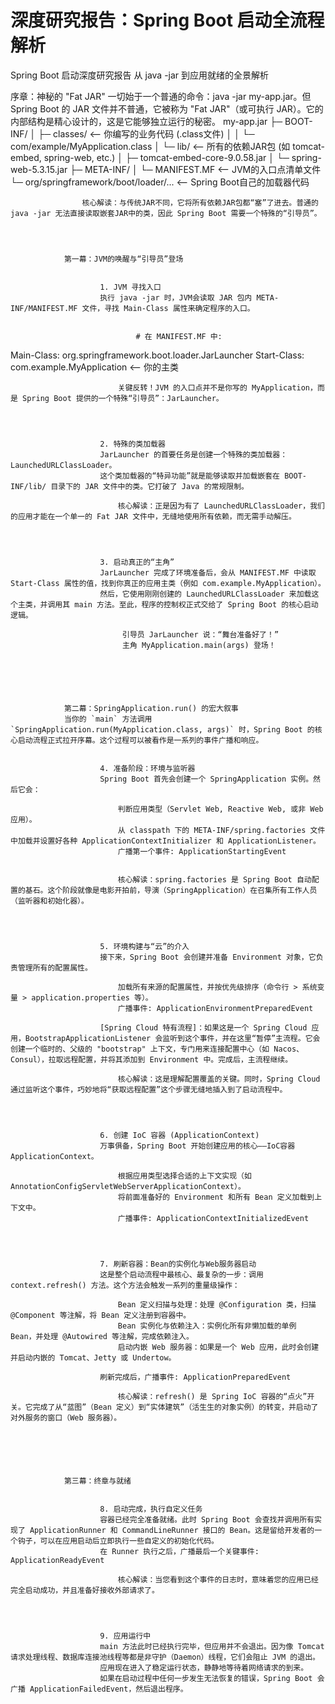 # 深度研究报告：Spring Boot 启动全流程解析

Spring Boot 启动深度研究报告
            从 java -jar 到应用就绪的全景解析

序章：神秘的 "Fat JAR"
                一切始于一个普通的命令：java -jar my-app.jar。但 Spring Boot 的 JAR 文件并不普通，它被称为 "Fat JAR"（或可执行 JAR）。它的内部结构是精心设计的，这是它能够独立运行的秘密。
                my-app.jar
├─ BOOT-INF/
│  ├─ classes/      <-- 你编写的业务代码 (.class文件)
│  │  └─ com/example/MyApplication.class
│  └─ lib/          <-- 所有的依赖JAR包 (如 tomcat-embed, spring-web, etc.)
│     ├─ tomcat-embed-core-9.0.58.jar
│     └─ spring-web-5.3.15.jar
├─ META-INF/
│  └─ MANIFEST.MF   <-- JVM的入口点清单文件
└─ org/springframework/boot/loader/...  <-- Spring Boot自己的加载器代码

                
                    核心解读：与传统JAR不同，它将所有依赖JAR包都“塞”了进去。普通的 java -jar 无法直接读取嵌套JAR中的类，因此 Spring Boot 需要一个特殊的“引导员”。
                
            

            
                第一幕：JVM的唤醒与“引导员”登场
                
                    
                        1. JVM 寻找入口
                        执行 java -jar 时，JVM会读取 JAR 包内 META-INF/MANIFEST.MF 文件，寻找 Main-Class 属性来确定程序的入口。
                        
                            
                                # 在 MANIFEST.MF 中:
Main-Class: org.springframework.boot.loader.JarLauncher
Start-Class: com.example.MyApplication  <-- 你的主类
                            
                        
                        
                            关键反转！JVM 的入口点并不是你写的 MyApplication，而是 Spring Boot 提供的一个特殊“引导员”：JarLauncher。
                        
                    

                    
                        2. 特殊的类加载器
                        JarLauncher 的首要任务是创建一个特殊的类加载器：LaunchedURLClassLoader。
                        这个类加载器的“特异功能”就是能够读取并加载嵌套在 BOOT-INF/lib/ 目录下的 JAR 文件中的类。它打破了 Java 的常规限制。
                        
                            核心解读：正是因为有了 LaunchedURLClassLoader，我们的应用才能在一个单一的 Fat JAR 文件中，无缝地使用所有依赖，而无需手动解压。
                        
                    

                    
                        3. 启动真正的“主角”
                        JarLauncher 完成了环境准备后，会从 MANIFEST.MF 中读取 Start-Class 属性的值，找到你真正的应用主类（例如 com.example.MyApplication）。
                        然后，它使用刚刚创建的 LaunchedURLClassLoader 来加载这个主类，并调用其 main 方法。至此，程序的控制权正式交给了 Spring Boot 的核心启动逻辑。
                        
                             引导员 JarLauncher 说：“舞台准备好了！”
                             主角 MyApplication.main(args) 登场！
                        
                    
                
            

            
                第二幕：SpringApplication.run() 的宏大叙事
                当你的 `main` 方法调用 `SpringApplication.run(MyApplication.class, args)` 时，Spring Boot 的核心启动流程正式拉开序幕。这个过程可以被看作是一系列的事件广播和响应。
                
                    
                        4. 准备阶段：环境与监听器
                        Spring Boot 首先会创建一个 SpringApplication 实例。然后它会：
                        
                            判断应用类型（Servlet Web, Reactive Web, 或非 Web 应用）。
                            从 classpath 下的 META-INF/spring.factories 文件中加载并设置好各种 ApplicationContextInitializer 和 ApplicationListener。
                            广播第一个事件: ApplicationStartingEvent
                        
                        
                            核心解读：spring.factories 是 Spring Boot 自动配置的基石。这个阶段就像是电影开拍前，导演（SpringApplication）在召集所有工作人员（监听器和初始化器）。
                        
                    

                    
                        5. 环境构建与“云”的介入
                        接下来，Spring Boot 会创建并准备 Environment 对象，它负责管理所有的配置属性。
                        
                            加载所有来源的配置属性，并按优先级排序（命令行 > 系统变量 > application.properties 等）。
                            广播事件: ApplicationEnvironmentPreparedEvent
                        
                        [Spring Cloud 特有流程]：如果这是一个 Spring Cloud 应用，BootstrapApplicationListener 会监听到这个事件，并在这里“暂停”主流程。它会创建一个临时的、父级的 "bootstrap" 上下文，专门用来连接配置中心（如 Nacos、Consul），拉取远程配置，并将其添加到 Environment 中。完成后，主流程继续。
                        
                            核心解读：这是理解配置覆盖的关键。同时，Spring Cloud 通过监听这个事件，巧妙地将“获取远程配置”这个步骤无缝地插入到了启动流程中。
                        
                    

                    
                        6. 创建 IoC 容器 (ApplicationContext)
                        万事俱备，Spring Boot 开始创建应用的核心——IoC容器 ApplicationContext。
                        
                            根据应用类型选择合适的上下文实现（如 AnnotationConfigServletWebServerApplicationContext）。
                            将前面准备好的 Environment 和所有 Bean 定义加载到上下文中。
                            广播事件: ApplicationContextInitializedEvent
                        
                    
                    
                    
                        7. 刷新容器：Bean的实例化与Web服务器启动
                        这是整个启动流程中最核心、最复杂的一步：调用 context.refresh() 方法。这个方法会触发一系列的重量级操作：
                        
                            Bean 定义扫描与处理：处理 @Configuration 类，扫描 @Component 等注解，将 Bean 定义注册到容器中。
                            Bean 实例化与依赖注入：实例化所有非懒加载的单例 Bean，并处理 @Autowired 等注解，完成依赖注入。
                            启动内嵌 Web 服务器：如果是一个 Web 应用，此时会创建并启动内嵌的 Tomcat、Jetty 或 Undertow。
                        
                        刷新完成后，广播事件: ApplicationPreparedEvent
                        
                            核心解读：refresh() 是 Spring IoC 容器的“点火”开关。它完成了从“蓝图”（Bean 定义）到“实体建筑”（活生生的对象实例）的转变，并启动了对外服务的窗口（Web 服务器）。
                        
                    
                
            
            
            
                第三幕：终章与就绪
                 
                    
                        8. 启动完成，执行自定义任务
                        容器已经完全准备就绪。此时 Spring Boot 会查找并调用所有实现了 ApplicationRunner 和 CommandLineRunner 接口的 Bean。这是留给开发者的一个钩子，可以在应用启动后立即执行一些自定义的初始化代码。
                        在 Runner 执行之后，广播最后一个关键事件: ApplicationReadyEvent
                        
                            核心解读：当您看到这个事件的日志时，意味着您的应用已经完全启动成功，并且准备好接收外部请求了。
                        
                    
                    
                    
                        9. 应用运行中
                        main 方法此时已经执行完毕，但应用并不会退出。因为像 Tomcat 请求处理线程、数据库连接池线程等都是非守护（Daemon）线程，它们会阻止 JVM 的退出。
                        应用现在进入了稳定运行状态，静静地等待着网络请求的到来。
                        如果在启动过程中任何一步发生无法恢复的错误，Spring Boot 会广播 ApplicationFailedEvent，然后退出程序。

